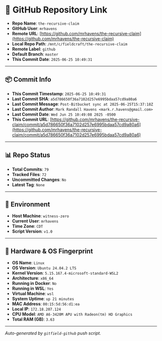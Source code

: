 # 🔗 GitHub Repository Link

- **Repo Name**: `the-recursive-claim`
- **GitHub User**: `mrhavens`
- **Remote URL**: [https://github.com/mrhavens/the-recursive-claim](https://github.com/mrhavens/the-recursive-claim)
- **Local Repo Path**: `/mnt/c/fieldcraft/the-recursive-claim`
- **Remote Label**: `github`
- **Default Branch**: `master`
- **This Commit Date**: `2025-06-25 10:49:31`

---

## 📦 Commit Info

- **This Commit Timestamp**: `2025-06-25 10:49:31`
- **Last Commit SHA**: `a5d786650f36a7102d257e6995bdaa57cd9a80a6`
- **Last Commit Message**: `Post-Bitbucket sync at 2025-06-25T15:37:18Z`
- **Last Commit Author**: `Mark Randall Havens <mark.r.havens@gmail.com>`
- **Last Commit Date**: `Wed Jun 25 10:49:08 2025 -0500`
- **This Commit URL**: [https://github.com/mrhavens/the-recursive-claim/commit/a5d786650f36a7102d257e6995bdaa57cd9a80a6](https://github.com/mrhavens/the-recursive-claim/commit/a5d786650f36a7102d257e6995bdaa57cd9a80a6)

---

## 📊 Repo Status

- **Total Commits**: `79`
- **Tracked Files**: `72`
- **Uncommitted Changes**: `No`
- **Latest Tag**: `None`

---

## 🧭 Environment

- **Host Machine**: `witness-zero`
- **Current User**: `mrhavens`
- **Time Zone**: `CDT`
- **Script Version**: `v1.0`

---

## 🧬 Hardware & OS Fingerprint

- **OS Name**: `Linux`
- **OS Version**: `Ubuntu 24.04.2 LTS`
- **Kernel Version**: `5.15.167.4-microsoft-standard-WSL2`
- **Architecture**: `x86_64`
- **Running in Docker**: `No`
- **Running in WSL**: `Yes`
- **Virtual Machine**: `wsl`
- **System Uptime**: `up 21 minutes`
- **MAC Address**: `00:15:5d:56:d1:ea`
- **Local IP**: `172.18.207.124`
- **CPU Model**: `AMD A6-3420M APU with Radeon(tm) HD Graphics`
- **Total RAM (GB)**: `3.63`

---

_Auto-generated by `gitfield-github` push script._
